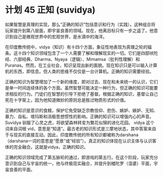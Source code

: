 # 计划 45 正知 (suvidya)

如果智慧是真理的实现，那么“正确的知识”包括意识和行为（实践）。这种组合将玩家提升到第八层面，即宇宙良善的领域。现在，他离目标只有一步之遥了。他意识到自己是微观世界中的宏观世界，是水滴中的海洋。

在印度教传统中，vidya（知识）有十四个方面，象征性地表现为真理之轮的辐条。这十四个知识领域包含了一个人需要了解和理解现实的一切。它们是四部吠陀经、六部经典、Dharma、Nyaya（逻辑）、Mimamsa（批判性理解）和 Puranas。然而，在工业社会，知识呈现出新的面貌。现在知识只是可以输入计算机的东西，即信息。但人类的思维不仅仅是一台计算机。正确的知识需要经验。

正确的知识为智慧增加了一个新的维度，即对过去、现在和未来统一的认识，它们是单一时间连续体的各个方面。虽然智慧可能决定一种行为，但正确的知识可能要求相反的行为。门徒们在智慧的引导下拒绝了基督。根据正确的知识，基督让自己死在十字架上，因为他知道微妙的原则总是胜过物质形式的价值。

正确的知识是意识的食粮，保护它免受缺乏宗教信仰、悲伤、嫉妒、嫉妒、无知、暴力、自私、塔玛斯和消极思想惯性的影响。正确的知识可以增强内心的声音。 Suvidya 驯服了心灵之虎，将欲望森林转变为繁花似锦的进化花园。 vidya 这个词来自词根 vid，意思是“知道”。最古老的知识形式是三摩地状态，其中答案来自于与现实的直接互动。因此，印度教传统的所有知识都被称为darshana（darshana一词的意思是“愿景”或“经验”）。真正的知识体现在认识主体与认识客体的完全融合。这就是vidya，正确的知识。

正确的知识领域完成了第五脉轮的通过，即游戏的第五行。在这个阶段，玩家充分意识到自己与宇宙的统一，他与终极现实融合，并提升到楼陀罗（湿婆）平面，宇宙良善的平面。
